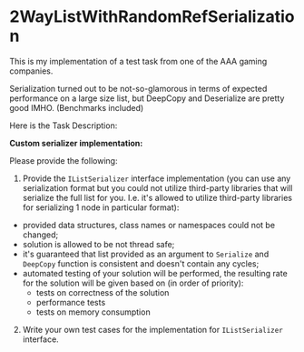 # 2WayListWithRandomRefSerialization
This is my implementation of a test task from one of the AAA gaming companies.

Serialization turned out to be not-so-glamorous in terms of expected performance on a large size list, but DeepCopy and Deserialize are pretty good IMHO.
(Benchmarks included)

Here is the Task Description:

**Custom serializer implementation:**

Please provide the following:

1. Provide the ```IListSerializer``` interface implementation 
(you can use any serialization format but you could not utilize third-party libraries that will serialize the full list for you. I.e. it's allowed to utilize third-party libraries for serializing 1 node in particular format):
- provided data structures, class names or namespaces could not be changed;
- solution is allowed to be not thread safe;
- it's guaranteed that list provided as an argument to ```Serialize``` and ```DeepCopy``` function is consistent and doesn't contain any cycles;
- automated testing of your solution will be performed, the resulting rate for the solution will be given based on (in order of priority):
  - tests on correctness of the solution 
  - performance tests 
  - tests on memory consumption
  
2. Write your own test cases for the implementation for ```IListSerializer``` interface.
